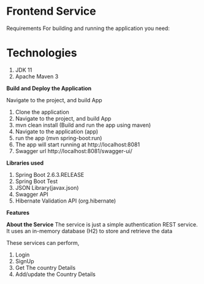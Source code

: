 # Frontend Service

Requirements
For building and running the application you need:
# Technologies
1) JDK 11
2) Apache Maven 3


**Build and Deploy the Application**

Navigate to the project, and build App

1) Clone the application
2) Navigate to the project, and build App
3) mvn clean install (Build and run the app using maven)
4) Navigate to the application (app)
5) run the app (mvn spring-boot:run)
6) The app will start running at http://localhost:8081
5) Swagger url http://localhost:8081/swagger-ui/

**Libraries used**
 1) Spring Boot 2.6.3.RELEASE
 2) Spring Boot Test
 3) JSON Library(javax.json)
 4) Swagger API
 5) Hibernate Validation API (org.hibernate)


**Features**

  **About the Service**
  The service is just a simple authentication REST service. It uses an in-memory database (H2) to store and retrieve the data

These services can perform,
1) Login
2) SignUp
3) Get The country Details
4) Add/update the Country Details


